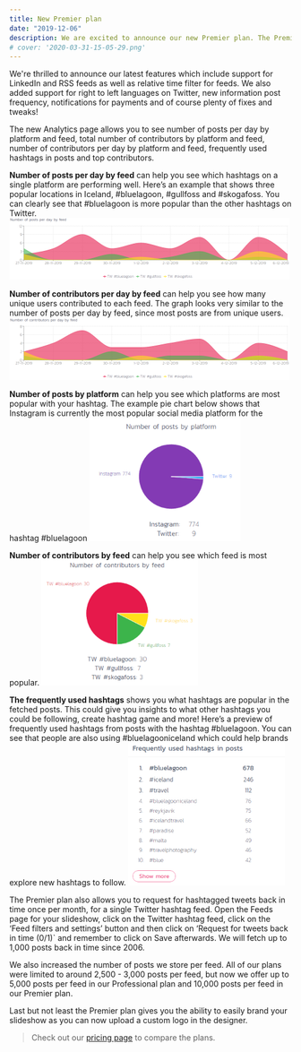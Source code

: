 ```yaml
---
title: New Premier plan
date: "2019-12-06"
description: We are excited to announce our new Premier plan. The Premier plan has several new exclusive features such as analytics, fetching hashtagged tweets back in time, custom branding and more. 
# cover: '2020-03-31-15-05-29.png'
---
```

We're thrilled to announce our latest features which include support for LinkedIn and RSS feeds as well as relative time filter for feeds. We also added support for right to left languages on Twitter, new information post frequency, notifications for payments and of course plenty of fixes and tweaks!

The new Analytics page allows you to see number of posts per day by platform and feed, total number of contributors by platform and feed, number of contributors per day by platform and feed, frequently used hashtags in posts and top contributors.

**Number of posts per day by feed** can help you see which hashtags on a single platform are performing well. Here’s an example that shows three popular locations in Iceland, #bluelagoon, #gullfoss and #skogafoss. You can clearly see that #bluelagoon is more popular than the other hashtags on Twitter.
![](2020-04-09-17-38-15.png)

**Number of contributors per day by feed** can help you see how many unique users contributed to each feed. The graph looks very similar to the number of posts per day by feed, since most posts are from unique users.
![](2020-04-09-17-38-43.png)

**Number of posts by platform** can help you see which platforms are most popular with your hashtag. The example pie chart below shows that Instagram is currently the most popular social media platform for the hashtag #bluelagoon
![](2020-04-09-17-38-58.png)

**Number of contributors by feed** can help you see which feed is most popular.
![](2020-04-09-17-39-14.png)

**The frequently used hashtags** shows you what hashtags are popular in the fetched posts. This could give you insights to what other hashtags you could be following, create hashtag game and more! Here’s a preview of frequently used hashtags from posts with the hashtag #bluelagoon. You can see that people are also using #bluelagooniceland which could help brands explore new hashtags to follow.
![](2020-04-09-17-40-05.png)

The Premier plan also allows you to request for hashtagged tweets back in time once per month, for a single Twitter hashtag feed. Open the Feeds page for your slideshow, click on the Twitter hashtag feed, click on the ‘Feed filters and settings’ button and then click on ‘Request for tweets back in time (0/1)` and remember to click on Save afterwards. We will fetch up to 1,000 posts back in time since 2006.

We also increased the number of posts we store per feed. All of our plans were limited to around 2,500 - 3,000 posts per feed, but now we offer up to 5,000 posts per feed in our Professional plan and 10,000 posts per feed in our Premier plan.

Last but not least the Premier plan gives you the ability to easily brand your slideshow as you can now upload a custom logo in the designer.

> Check out our [pricing page](https://slidesome.com/pricing/) to compare the plans. 

